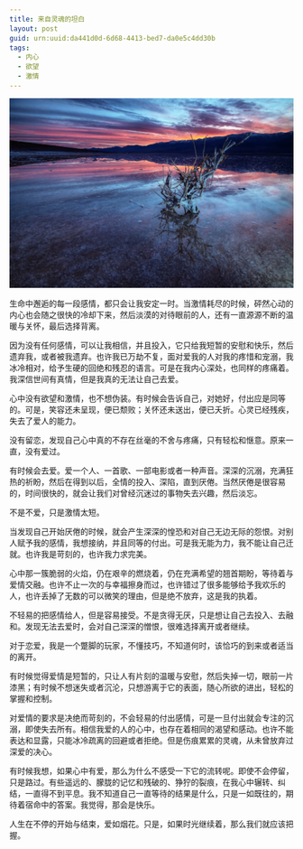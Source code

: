 ```yaml
---
title: 来自灵魂的坦白
layout: post
guid: urn:uuid:da441d0d-6d68-4413-bed7-da0e5c4dd30b
tags:
  - 内心
  - 欲望
  - 激情
---
```



[![](/media/files/2008/06/29/lhtb.png)](https://bolg-1257385283.cos.ap-chengdu.myqcloud.com/2008/06/29/lhtb.png)

生命中邂逅的每一段感情，都只会让我安定一时。当激情耗尽的时候，砰然心动的内心也会随之很快的冷却下来，然后淡漠的对待眼前的人，还有一直源源不断的温暖与关怀，最后选择背离。
 
因为没有任何感情，可以让我相信，并且投入，它只给我短暂的安慰和快乐，然后遗弃我，或者被我遗弃。也许我已万劫不复，面对爱我的人对我的疼惜和宠溺，我冰冷相对，给予生硬的回绝和残忍的语言。可是在我内心深处，也同样的疼痛着。我深信世间有真情，但是我真的无法让自己去爱。
 
心中没有欲望和激情，也不想伪装。有时候会告诉自己，对她好，付出应是同等的。可是，笑容还未呈现，便已颓败；关怀还未送出，便已夭折。心灵已经残疾，失去了爱人的能力。
   
没有留恋，发现自己心中真的不存在丝毫的不舍与疼痛，只有轻松和惬意。原来一直，没有爱过。
   
有时候会去爱。爱一个人、一首歌、一部电影或者一种声音。深深的沉溺，充满狂热的祈盼，然后在得到以后，全情的投入、深陷，直到厌倦。当然厌倦是很容易的，时间很快的，就会让我们对曾经沉迷过的事物失去兴趣，然后淡忘。
   
不是不爱，只是激情太短。
   
当发现自己开始厌倦的时候，就会产生深深的惶恐和对自己无边无际的怨恨。对别人赋予我的感情，我想接纳，并且同等的付出。可是我无能为力，我不能让自己迁就。也许我是苛刻的，也许我力求完美。
   
心中那一簇脆弱的火焰，仍在艰辛的燃烧着，仍在充满希望的翘首期盼，等待着与爱情交融。也许不止一次的与幸福擦身而过，也许错过了很多能够给予我欢乐的人，也许丢掉了无数的可以微笑的理由，但是绝不放弃，这是我的执着。
   
不轻易的把感情给人，但是容易接受。不是贪得无厌，只是想让自己去投入、去融和。发现无法去爱时，会对自己深深的憎恨，很难选择离开或者继续。
   
对于恋爱，我是一个蹩脚的玩家，不懂技巧，不知道何时，该恰巧的到来或者适当的离开。
   
有时候觉得爱情是短暂的，只让人有片刻的温暖与安慰，然后失掉一切，眼前一片漆黑；有时候不想迷失或者沉沦，只想游离于它的表面，随心所欲的进出，轻松的掌握和控制。
   
对爱情的要求是决绝而苛刻的，不会轻易的付出感情，可是一旦付出就会专注的沉溺，即使失去所有。相信我爱的人的心中，也存在着相同的渴望和感动。也许不能表达和显露，只能冰冷疏离的回避或者拒绝。但是伤痕累累的灵魂，从未曾放弃过深爱的决心。
   
有时候我想，如果心中有爱，那么为什么不感受一下它的流转呢。即使不会停留，只是路过。有些遥远的、朦胧的记忆和残破的、狰狞的裂痕，在我心中辗转、纠结，一直得不到平息。我不知道自己一直等待的结果是什么，只是一如既往的，期待着宿命中的答案。我觉得，那会是快乐。
   
人生在不停的开始与结束，爱如烟花。只是，如果时光继续着，那么我们就应该把握。